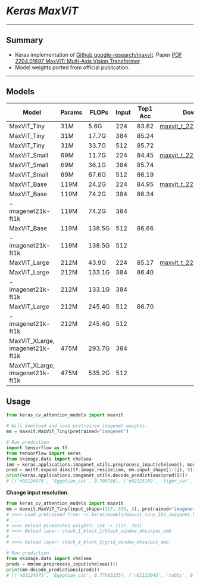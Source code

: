 # ___Keras MaxViT___
***

## Summary
  - Keras implementation of [Github google-research/maxvit](https://github.com/google-research/maxvit). Paper [PDF 2204.01697 MaxViT: Multi-Axis Vision Transformer](https://arxiv.org/pdf/2204.01697.pdf).
  - Model weights ported from official publication.
***

## Models
  | Model                           | Params | FLOPs  | Input | Top1 Acc | Download |
  | ------------------------------- | ------ | ------ | ----- | -------- | -------- |
  | MaxViT_Tiny                     | 31M    | 5.6G   | 224   | 83.62    | [maxvit_t_224_imagenet.h5](https://github.com/leondgarse/keras_cv_attention_models/releases/download/maxvit/maxvit_tiny_224_imagenet.h5) |
  | MaxViT_Tiny                     | 31M    | 17.7G  | 384   | 85.24    |          |
  | MaxViT_Tiny                     | 31M    | 33.7G  | 512   | 85.72    |          |
  | MaxViT_Small                    | 69M    | 11.7G  | 224   | 84.45    | [maxvit_t_224_imagenet.h5](https://github.com/leondgarse/keras_cv_attention_models/releases/download/maxvit/maxvit_small_224_imagenet.h5) |
  | MaxViT_Small                    | 69M    | 36.1G  | 384   | 85.74    |          |
  | MaxViT_Small                    | 69M    | 67.6G  | 512   | 86.19    |          |
  | MaxViT_Base                     | 119M   | 24.2G  | 224   | 84.95    | [maxvit_t_224_imagenet.h5](https://github.com/leondgarse/keras_cv_attention_models/releases/download/maxvit/maxvit_base_224_imagenet.h5) |
  | MaxViT_Base                     | 119M   | 74.2G  | 384   | 86.34    |          |
  | - imagenet21k-ft1k              | 119M   | 74.2G  | 384   |          |          |
  | MaxViT_Base                     | 119M   | 138.5G | 512   | 86.66    |          |
  | - imagenet21k-ft1k              | 119M   | 138.5G | 512   |          |          |
  | MaxViT_Large                    | 212M   | 43.9G  | 224   | 85.17    | [maxvit_t_224_imagenet.h5](https://github.com/leondgarse/keras_cv_attention_models/releases/download/maxvit/maxvit_large_224_imagenet.h5) |
  | MaxViT_Large                    | 212M   | 133.1G | 384   | 86.40    |          |
  | - imagenet21k-ft1k              | 212M   | 133.1G | 384   |          |          |
  | MaxViT_Large                    | 212M   | 245.4G | 512   | 86.70    |          |
  | - imagenet21k-ft1k              | 212M   | 245.4G | 512   |          |          |
  | MaxViT_XLarge, imagenet21k-ft1k | 475M   | 293.7G | 384   |          |          |
  | MaxViT_XLarge, imagenet21k-ft1k | 475M   | 535.2G | 512   |          |          |
## Usage
  ```py
  from keras_cv_attention_models import maxvit

  # Will download and load pretrained imagenet weights.
  mm = maxvit.MaxViT_Tiny(pretrained="imagenet")

  # Run prediction
  import tensorflow as tf
  from tensorflow import keras
  from skimage.data import chelsea
  imm = keras.applications.imagenet_utils.preprocess_input(chelsea(), mode='torch') # Chelsea the cat
  pred = mm(tf.expand_dims(tf.image.resize(imm, mm.input_shape[1:3]), 0)).numpy()
  print(keras.applications.imagenet_utils.decode_predictions(pred)[0])
  # [('n02124075', 'Egyptian_cat', 0.700786), ('n02123159', 'tiger_cat', 0.04504126), ...]
  ```
  **Change input resolution**.
  ```py
  from keras_cv_attention_models import maxvit
  mm = maxvit.MaxViT_Tiny(input_shape=(117, 393, 3), pretrained="imagenet")
  # >>>> Load pretrained from: ~/.keras/models/maxvit_tiny_224_imagenet.h5
  # ...
  # >>>> Reload mismatched weights: 224 -> (117, 393)
  # >>>> Reload layer: stack_1_block_1/block_window_mhsa/pos_emb
  # ...
  # >>>> Reload layer: stack_4_block_2/grid_window_mhsa/pos_emb

  # Run prediction
  from skimage.data import chelsea
  preds = mm(mm.preprocess_input(chelsea()))
  print(mm.decode_predictions(preds))
  # [('n02124075', 'Egyptian_cat', 0.77995235), ('n02123045', 'tabby', 0.017138876), ...]
  ```
